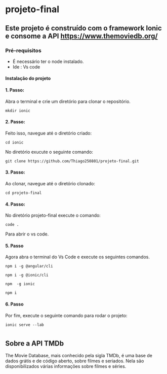 # projeto-final

## Este projeto é construído com o framework Ionic e consome a API https://www.themoviedb.org/

### Pré-requisitos

 - É necessário ter o node instalado.
 - Ide : Vs code

#### Instalação do projeto

#### 1. Passo: 

Abra o terminal e crie um diretório para clonar o repositório.

`mkdir ionic`

#### 2. Passo: 

Feito isso, navegue até o diretório criado: 

`cd ionic`

No diretório exucute o seguinte comando: 

`git clone https://github.com/Thiago250801/projeto-final.git`

#### 3. Passo: 

Ao clonar, navegue até o diretório clonado: 

`cd projeto-final`

#### 4. Passo: 

No diretório projeto-final execute o comando: 

`code .`

Para abrir o vs code.

#### 5. Passo 

Agora abra o terminal do Vs Code e execute os seguintes comandos.

`npm i -g @angular/cli`

`npm i -g @ionic/cli`

`npm  -g ionic`

`npm i`

#### 6. Passo

Por fim, execute o seguinte comando para rodar o projeto: 

`ionic serve --lab`

# 

## Sobre a API TMDb

The Movie Database, mais conhecido pela sigla TMDb, é uma base de dados grátis e de código aberto, sobre filmes e seriados.
Nela são disponibilizados várias informações sobre filmes e séries.

